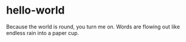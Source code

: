 # hello-world
Because the world is round, you turn me on.
Words are flowing out like endless rain into a paper cup.
